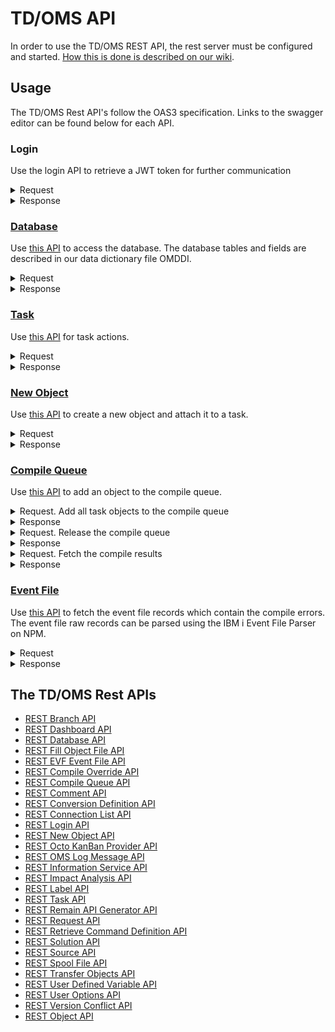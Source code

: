# TD/OMS API

In order to use the TD/OMS REST API, the rest server must be configured and started. [How this is done is described on our wiki](https://remainsoftware.com/wiki/index.php?title=OCTO:Open_Core_for_Technology_Orchestration#Getting_Started).

## Usage

The TD/OMS Rest API's follow the OAS3 specification. Links to the swagger editor can be found below for each API.

### Login

Use the login API to retrieve a JWT token for further communication

<details><summary>Request</summary>
```
curl -X 'POST' \
  'https://plato.remainsoftware.com:45111/OMSRUN51/OMGAUTH/login' \
  -H 'accept: application/json' \
  -H 'Content-Type: application/json' \
  -d '{
  "password": "password",
  "email_or_username": "user"
}'
```
</details>

<details><summary>Response</summary>
	
```json
{
  "token": "eyJhbGcinR5cCI6IkpXVCJ9.eyJpc3MiOiJSZW1hdWIiOiJXSU0iLCJlDIx2MDc2OS4wLCJqdGkiOjM0NDEuMH0.CpvkgnYYt127HKtWUXlKjFtrLusIciPfQ"
}
```
</details>

### [Database](https://editor.swagger.io/?url=https://raw.githubusercontent.com/RemainSoftware/tdomsapi/main/OMRDBA_DataBase_API.json)

Use [this API](https://editor.swagger.io/?url=https://raw.githubusercontent.com/RemainSoftware/tdomsapi/main/OMRDBA_DataBase_API.json) to access the database. The database tables and fields are described in our data dictionary file OMDDI.

<details><summary>Request</summary>

```shell
curl -X 'POST' \
  'https://plato.remainsoftware.com:45111/OMSRUN51/OMRDBA/get' \
  -H 'accept: application/json' \
  -H 'Authorization: Bearer eyJhbGcinR5cCI6IkpXVCJ9.eyJpc3MiOiJSZW1hdWIiOiJXSU0iLCJlDIx2MDc2OS4wLCJqdGkiOjM0NDEuMH0.CpvkgnYYt127HKtWUXlKjFtrLusIciPfQ' \
  -H 'Content-Type: application/json' \
  -d '{
  "listInput": {
    "pageNumber": 1,
    "returnTotalRecords": true,
    "recordsPerPage": 50,
    "returnFields": [
      "applicationCode",
      "fixNumber",
      "shortFixDescription",
      "programmer"
    ],
    "table": "OMXFix",
    "fieldSelections": [
      {
        "field": "programmer",
        "value": "WIM",
        "operator": "EQ"
      },
      {
        "field": "fixStatus",
        "value": "*CMP",
        "operator": "NE"
      },
      {
        "field": "applicationCode",
        "value": "KE170",
        "operator": "EQ"
      }
    ]
  },
  "sortFields": [
    {
      "fieldName": "fixNumber",
      "sortBy": "desc"
    }
  ],
  "returnExtendedMessageText": true
}'
```
</details>

<details><summary>Response</summary>

```json
{
  "returnStatus": {
    "status": "*NORM",
    "messages": [],
    "fieldMessages": []
  },
  "listStatus": {
    "totalRecords": 8,
    "recordsReturned": 8,
    "pageNumber": 1
  },
  "records": [
    {
      "applicationCode": "KE170",
      "fixNumber": "T0229",
      "shortFixDescription": "Import History for PCR",
      "programmer": "WIM"
    },
    {
      "applicationCode": "KE170",
      "fixNumber": "T0227",
      "shortFixDescription": "Problems with session refresh",
      "programmer": "WIM"
    },
    {
      "applicationCode": "KE170",
      "fixNumber": "T0201",
      "shortFixDescription": "I02985 - Authority check must include supl grps",
      "programmer": "WIM"
    },
    {
      "applicationCode": "KE170",
      "fixNumber": "T0187",
      "shortFixDescription": "Allow for managed deployments",
      "programmer": "WIM"
    },
    {
      "applicationCode": "KE170",
      "fixNumber": "T0155",
      "shortFixDescription": "Refactor OMO001_2 Part 1",
      "programmer": "WIM"
    },
    {
      "applicationCode": "KE170",
      "fixNumber": "T0153",
      "shortFixDescription": "SBSVAROMS Issue",
      "programmer": "WIM"
    },
    {
      "applicationCode": "KE170",
      "fixNumber": "T0014",
      "shortFixDescription": "TimeFlash: OMQRTVTF does not handle dups",
      "programmer": "WIM"
    },
    {
      "applicationCode": "KE170",
      "fixNumber": "T0002",
      "shortFixDescription": "Missing objects after STRFOF",
      "programmer": "WIM"
    }
  ],
  "fileName": "Fix"
}
```
</details>

### [Task](https://editor.swagger.io/?url=https://raw.githubusercontent.com/RemainSoftware/tdomsapi/main/TaskAPI.json)

Use [this API](https://editor.swagger.io/?url=https://raw.githubusercontent.com/RemainSoftware/tdomsapi/main/TaskAPI.json) for task actions.

</details>

<details><summary>Request</summary>

```shell
curl -X 'POST' \
  'https://plato.remainsoftware.com:45311/OMXSMP/OMQRTA/add' \
  -H 'accept: application/json' \
  -H 'Authorization: Bearer eyJhbGcinR5cCI6IkpXVCJ9.eyJpc3MiOiJSZW1hdWIiOiJXSU0iLCJlDIx2MDc2OS4wLCJqdGkiOjM0NDEuMH0.CpvkgnYYt127HKtWUXlKjFtrLusIciPfQ' \
  -H 'Content-Type: application/json' \
  -d '{
  "interfaceLevel": "V3R0M0",
  "addProcessingOptions": {
    "sendMessageToProgrammer": "1",
    "updateDb": "1",
    "updateBuffer": "1"
  },
  "addData": {
    "applicationCode": "XMP",
    "fixNumber": "*GEN",
    "fixType": "*SAME",
    "release": "*SAME",
    "priorityNumeric": "*SAME",
    "programmer": "*SAME",
    "expectedStartDate": -1,
    "expectedCompletionDate": -1,
    "expectedDevEndDate": -1,
    "expectedNumberOfHours": -1,
    "shortFixDescription": "The task is added.",
    "freeUserSpace": "*SAME",
    "pathCode": "*SAME",
    "longDescription": ""
  }
}'
```
</details>

<details><summary>Response</summary>
```json
{
  "messages": {
    "messageFile": "OMSAPI",
    "messageID": "OMQ2011",
    "messageType": "",
    "messageData": "XMP  XT0588",
    "field": "",
    "messageText": "Action for fix XT0588 in application XMP completed normally"
  },
  "status": "*NORM",
  "taskResponseData": {
    "applicationCode": "XMP",
    "fixNumber": "XT0588",
    "fixType": "C",
    "release": "MS03",
    "developmentExitCount": 0,
    "reasonCode": "",
    "fixStatus": "*NEW",
    "priorityNumeric": "5",
    "programmer": "ALICE",
    "expectedStartDate": 1240917,
    "realizedStartDate": 0,
    "expectedCompletionDate": 1240917,
    "realizedCompletionDate": 0,
    "expectedDevEndDate": 1240917,
    "realizedDevEndDate": 0,
    "expectedNumberOfHours": 0,
    "realizedNumberOfHours": 0,
    "shortFixDescription": "Description of the task.",
    "numberOfRatificationGrps": 0,
    "ratificationCount": 0,
    "rejectedIndicator": "0",
    "freeUserSpace": "",
    "pathCode": "MAIN",
    "commentCount": 0,
    "completedSolutionsCount": 0,
    "activeSolutionCount": 0,
    "linkedItemsCount": 0,
    "linkedRequestsCount": 0,
    "priorityValueDescription": "Normal priority",
    "typeValueDescription": "Change",
    "reasonValueDescription": "",
    "taskURI": "https://octo.remainsoftware.com/org/Remain/?handle=tdoms/tasks/XMP/XT0588&config=Example",
    "activeJobsCount": 0
  },
  "longDescription": ""
}
```
</details>

### [New Object](https://editor.swagger.io/?url=https://raw.githubusercontent.com/RemainSoftware/tdomsapi/main/NewObjectAPI.json)

Use [this API](https://editor.swagger.io/?url=https://raw.githubusercontent.com/RemainSoftware/tdomsapi/main/NewObjectAPI.json) to create a new object and attach it to a task.

</details>

<details><summary>Request</summary>

```shell
curl -X 'POST' \
  'https://plato.remainsoftware.com:45311/OMSXMP/OMQRNO/add' \
  -H 'accept: application/json' \
  -H 'Authorization: Bearer eyJhbGcinR5cCI6IkpXVCJ9.eyJpc3MiOiJSZW1hdWIiOiJXSU0iLCJlDIx2MDc2OS4wLCJqdGkiOjM0NDEuMH0.CpvkgnYYt127HKtWUXlKjFtrLusIciPfQ' \
  -H 'Content-Type: application/json' \
  -d '{
  "newSourceLibrary": "OMHD_DEV",
  "newObjectType": "*PGM",
  "newDetail": "",
  "environmentCode": "*DEV",
  "newSourceFile": "QCLLESRC",
  "newDescription": "This is my new object",
  "newObjectLibrary": "OMHD_DEV",
  "newObjectTemplate": "Control Language program",
  "newAttribute": "RPGLE",
  "newSourceAttribute": "RPGLE",
  "task": "XT0588",
  "temporaryOrVirtualObject": "0",
  "newObject": "XT0588CL",
  "newSourceMember": "XT0588CL",
  "applicationCode": "XMP"
}'
```
</details>

<details><summary>Response</summary>
```json
{
  "status": "*NORM",
  "message": {
    "messageFile": "OMSAPI",
    "messageId": "OMQ1043",
    "messageData": "XT0588CL    *PGM     XT0588",
    "messageText": "New object XT0588CL, type *PGM added to task XT0588. &N Cause . . . . . :   You have connected object XT0588CL type *PGM to task XT0588. &N Recovery. . . . :   No recovery necessary. This is an informational message."
  }
}
```
</details>

### [Compile Queue](https://editor.swagger.io/?url=https://raw.githubusercontent.com/RemainSoftware/tdomsapi/main/compileQueue.json)

Use [this API](https://editor.swagger.io/?url=https://raw.githubusercontent.com/RemainSoftware/tdomsapi/main/compileQueue.json) to add an object to the compile queue.

<details><summary>Request. Add all task objects to the compile queue</summary>

```shell
curl -X 'POST' \
  'https://plato.remainsoftware.com:45311/OMSXMP/OMQRSQ/queue' \
  -H 'accept: application/json' \
  -H 'Authorization: Bearer eyJhbGciOiJIUzI1NiIsInR5cCI6IkpXVCJ9.eyJpc3MiOiJSZW1haW4gU29mdHdhcmUiLCJzdWIiOiJXSU0iLCJleHAiOjE3NDIxNDcxNjkuMCwibmJmIjoxNzQyMDYwNzY5LjAsImlhdCI6MTc0MjA2MDc2OS4wLCJqdGkiOjM0NDEuMH0.CpvkgnYYt127HKtWUX1hqdCqaBZglKjFtrLusIciPfQ' \
  -H 'Content-Type: application/json' \
  -d '{
  "applicationCode": "XMP",
  "taskNumber": "XT0588",
  "processingArray": {
    "clearAll": false
  }
}'
```
</details>

<details><summary>Response</summary>
```json
{
  "messages": {
    "messageFile": "OMSAPI",
    "messageId": "OMQF305",
    "messageType": "",
    "messageData": "XMP  XT0588",
    "field": "",
    "messageText": "All objects added to the build queue for application XMP fix XT0588. Cause . . . . . :   Objects added to the build queue succesfully. &N Recovery. . . . :   No recovery necessary. This is an informational message."
  },
  "status": "*NORM"
}
```
</details>

<details><summary>Request. Release the compile queue</summary>

```shell
curl -X 'POST' \
  'https://plato.remainsoftware.com:45311/OMSXMP/OMQRSQ/release' \
  -H 'accept: application/json' \
  -H 'Authorization: Bearer eyJhbGcinR5cCI6IkpXVCJ9.eyJpc3MiOiJSZW1hdWIiOiJXSU0iLCJlDIx2MDc2OS4wLCJqdGkiOjM0NDEuMH0.CpvkgnYYt127HKtWUXlKjFtrLusIciPfQ' \
  -H 'Content-Type: application/json' \
  -d '{
  "applicationCode": "XMP",
  "taskNumber": "XT0588",
  "processingArray": {
    "clearAll": false
  }
}'
```
</details>

<details><summary>Response</summary>
```json
{
  "messages": {
    "messageFile": "OMSAPI",
    "messageId": "OMQF303",
    "messageType": "E",
    "messageData": "XMP  XT0588",
    "field": "",
    "messageText": "Compile queue processed for application XMP task XT0588. Cause . . . . . :   The compile queue is processed succesfully. &N Recovery. . . . :   No recovery necessary. This is an informational message."
  },
  "status": "*NORM"
}
```
</details>

<details><summary>Request. Fetch the compile results</summary>

```shell
curl -X 'POST' \
  'https://plato.remainsoftware.com:45311/OMSXMP/OMRDBA/get' \
  -H 'accept: application/json' \
  -H 'Authorization: Bearer eyJhbGciOiJIUzI1NiIsInR5cCI6IkpXVCJ9.eyJpc3MiOiJSZW1haW4gU29mdHdhcmUiLCJzdWIiOiJXSU0iLCJleHAiOjE3NDIxNTQ4NTQuMCwibmJmIjoxNzQyMDY4NDU0LjAsImlhdCI6MTc0MjA2ODQ1NC4wLCJqdGkiOjI3MjIuMH0.ti1MZAbERURtUtKpzr_btMZp7oMEyyIXtayHJd8Xtng' \
  -H 'Content-Type: application/json' \
  -d '{
  "listInput": {
    "pageNumber": 1,
    "returnTotalRecords": true,
    "recordsPerPage": 50,
    "returnFields": [
      "objectCode",
      "objectLibrary",
      "objectType",
      "createStatus",
      "jobNumber",
      "jobName",
      "userIDOrUserClass"
    ],
    "table": "OMXCreateMonitor",
    "fieldSelections": [
      {
        "field": "applicationCode",
        "value": "XMP",
        "operator": "EQ"
      },
      {
        "field": "fixNumber",
        "value": "XT0588",
        "operator": "EQ"
      }
    ]
  },
  "sortFields": [
    {
      "fieldName": "objectCode",
      "sortBy": "asc"
    }
  ],
  "returnExtendedMessageText": true
}'
```
</details>

<details><summary>Response</summary>
```json
{
  "returnStatus": {
    "status": "*NORM",
    "messages": [],
    "fieldMessages": []
  },
  "listStatus": {
    "totalRecords": 1,
    "recordsReturned": 1,
    "pageNumber": 1
  },
  "records": [
    {
      "objectCode": "XT0588CL",
      "objectLibrary": "OMHD_DEV",
      "objectType": "*PGM",
      "createStatus": "*TERM",
      "jobNumber": 989956,
      "jobName": "XT0588CL",
      "userIDOrUserClass": "WIM"
    }
  ],
  "fileName": "CreateMonitor"
}
```
</details>

### [Event File](https://editor.swagger.io/?url=https://raw.githubusercontent.com/RemainSoftware/tdomsapi/main/EVFEventFileAPI.json)

Use [this API](https://editor.swagger.io/?url=https://raw.githubusercontent.com/RemainSoftware/tdomsapi/main/EVFEventFileAPI.json) to fetch the event file records which contain the compile errors. The event file raw records can be parsed using the IBM i Event File Parser on NPM.

<details><summary>Request</summary>
```shell
curl -X 'POST' \
  'https://plato.remainsoftware.com:45311/OMSXMP/OMQREV/getRawRecords' \
  -H 'accept: application/json' \
  -H 'Authorization: Bearer eyJhbGciOiJIUzI1NiIsInR5cCI6IkpXVCJ9.eyJpc3MiOiJSZW1haW4gU29mdHdhcmUiLCJzdWIiOiJXSU0iLCJleHAiOjE3NDIxNTQ4NTQuMCwibmJmIjoxNzQyMDY4NDU0LjAsImlhdCI6MTc0MjA2ODQ1NC4wLCJqdGkiOjI3MjIuMH0.ti1MZAbERURtUtKpzr_btMZp7oMEyyIXtayHJd8Xtng' \
  -H 'Content-Type: application/json' \
  -d '{
  "pageNumber": 1,
  "memberName": "XT0588CL",
  "library": "OMHD_DEV"
}'
```
</details>

<details><summary>Response</summary>
```json
{
  "status": "*NORM",
  "totalNumberOfRecords": 6,
  "data": [
    {
      "record": "TIMESTAMP  0 20250315210435"
    },
    {
      "record": "PROCESSOR  0 000 1"
    },
    {
      "record": "FILEID     0 001 000000 027 OMHD_DEV/QCLLESRC(XT0588CL) 20250315210433 0"
    },
    {
      "record": "ERROR      0 001 1 000002 000002 000 000002 000 CPD0727 S 40 116 Variable &TEST is referred to but not declared."
    },
    {
      "record": "ERROR      0 001 1 000003 000003 000 000003 000 CPD0792 W 10 116 No data areas, variables, or labels used in program."
    },
    {
      "record": "FILEEND    0 001 000000"
    }
  ]
}
```
</details>
  
## The TD/OMS Rest APIs 
* [REST Branch API](https://editor.swagger.io/?url=https://raw.githubusercontent.com/RemainSoftware/tdomsapi/main/BranchAPI.json)
* [REST Dashboard API](https://editor.swagger.io/?url=https://raw.githubusercontent.com/RemainSoftware/tdomsapi/main/dashboardAPI.json)
* [REST Database API](https://editor.swagger.io/?url=https://raw.githubusercontent.com/RemainSoftware/tdomsapi/main/OMRDBA_DataBase_API.json)
* [REST Fill Object File API](https://editor.swagger.io/?url=https://raw.githubusercontent.com/RemainSoftware/tdomsapi/main/FillObjectFileAPI.json)
* [REST EVF Event File API](https://editor.swagger.io/?url=https://raw.githubusercontent.com/RemainSoftware/tdomsapi/main/EVFEventFileAPI.json)
* [REST Compile Override API](https://editor.swagger.io/?url=https://raw.githubusercontent.com/RemainSoftware/tdomsapi/main/CompileOverrideAPI.json)
* [REST Compile Queue API](https://editor.swagger.io/?url=https://raw.githubusercontent.com/RemainSoftware/tdomsapi/main/compileQueue.json)
* [REST Comment API](https://editor.swagger.io/?url=https://raw.githubusercontent.com/RemainSoftware/tdomsapi/main/CommentAPI.json)
* [REST Conversion Definition API](https://editor.swagger.io/?url=https://raw.githubusercontent.com/RemainSoftware/tdomsapi/main/ConversionDefinitionAPI.json)
* [REST Connection List API](https://editor.swagger.io/?url=https://raw.githubusercontent.com/RemainSoftware/tdomsapi/main/ConnectionListAPI.json)
* [REST Login API](https://editor.swagger.io/?url=https://raw.githubusercontent.com/RemainSoftware/tdomsapi/main/Login.json)
* [REST New Object API](https://editor.swagger.io/?url=https://raw.githubusercontent.com/RemainSoftware/tdomsapi/main/NewObjectAPI.json)
* [REST Octo KanBan Provider API](https://editor.swagger.io/?url=https://raw.githubusercontent.com/RemainSoftware/tdomsapi/main/octo_kanban_provider.json)
* [REST OMS Log Message API](https://editor.swagger.io/?url=https://raw.githubusercontent.com/RemainSoftware/tdomsapi/refs/heads/main/OMSLogMessageAPI.json)
* [REST Information Service API](https://editor.swagger.io/?url=https://raw.githubusercontent.com/RemainSoftware/tdomsapi/main/infoService.json)
* [REST Impact Analysis API](https://editor.swagger.io/?url=https://raw.githubusercontent.com/RemainSoftware/tdomsapi/main/ImpactAnalysis.json)
* [REST Label API](https://editor.swagger.io/?url=https://raw.githubusercontent.com/RemainSoftware/tdomsapi/main/LabelAPI.json)
* [REST Task API](https://editor.swagger.io/?url=https://raw.githubusercontent.com/RemainSoftware/tdomsapi/main/TaskAPI.json)
* [REST Remain API Generator API](https://editor.swagger.io/?url=https://raw.githubusercontent.com/RemainSoftware/tdomsapi/main/apigenerator.json)
* [REST Request API](https://editor.swagger.io/?url=https://raw.githubusercontent.com/RemainSoftware/tdomsapi/main/RequestAPI.json)
* [REST Retrieve Command Definition API](https://editor.swagger.io/?url=https://raw.githubusercontent.com/RemainSoftware/tdomsapi/main/RetrieveCommandDefinitionAPI.json)
* [REST Solution API](https://editor.swagger.io/?url=https://raw.githubusercontent.com/RemainSoftware/tdomsapi/main/SolutionAPI.json)
* [REST Source API](https://editor.swagger.io/?url=https://raw.githubusercontent.com/RemainSoftware/tdomsapi/main/sourcefileAPI.json)
* [REST Spool File API](https://editor.swagger.io/?url=https://raw.githubusercontent.com/RemainSoftware/tdomsapi/main/SpoolFileAPI.json)
* [REST Transfer Objects API](https://editor.swagger.io/?url=https://raw.githubusercontent.com/RemainSoftware/tdomsapi/main/transferObjectsAPI.json)
* [REST User Defined Variable API](https://editor.swagger.io/?url=https://raw.githubusercontent.com/RemainSoftware/tdomsapi/refs/heads/main/UserDefinedVariableAPI.json)
* [REST User Options API](https://editor.swagger.io/?url=https://raw.githubusercontent.com/RemainSoftware/tdomsapi/refs/heads/main/UserOptionsAPI.json)
* [REST Version Conflict API](https://editor.swagger.io/?url=https://raw.githubusercontent.com/RemainSoftware/tdomsapi/main/VersionConflictAPI.json)
* [REST Object API](https://editor.swagger.io/?url=https://raw.githubusercontent.com/RemainSoftware/tdomsapi/refs/heads/main/ObjectAPI.json)
